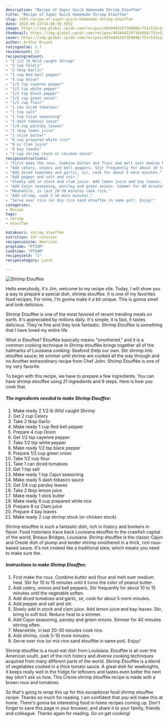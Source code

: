 ```yaml
---
description: "Recipe of Super Quick Homemade Shrimp Etouffee"
title: "Recipe of Super Quick Homemade Shrimp Etouffee"
slug: 1493-recipe-of-super-quick-homemade-shrimp-etouffee
date: 2020-06-22T14:08:59.595Z
image: https://img-global.cpcdn.com/recipes/4854445297369088/751x532cq70/shrimp-etouffee-recipe-main-photo.jpg
thumbnail: https://img-global.cpcdn.com/recipes/4854445297369088/751x532cq70/shrimp-etouffee-recipe-main-photo.jpg
cover: https://img-global.cpcdn.com/recipes/4854445297369088/751x532cq70/shrimp-etouffee-recipe-main-photo.jpg
author: Arthur Bryant
ratingvalue: 3.7
reviewcount: 12
recipeingredient:
- "2 1/2 lb Wild caught Shrimp"
- "2 cup Celery"
- "2 tbsp Garlic"
- "1 cup Red bell pepper"
- "4 cup Onion"
- "1/2 tsp cayenne pepper"
- "1/2 tsp white pepper"
- "1/2 tsp black pepper"
- "1/2 cup green onion"
- "1/2 cup flour"
- "1 can diced tomatoes"
- "1 tsp salt"
- "1 tsp Cajun seasoning"
- "5 dash tobasco sauce"
- "1/4 cup parsley leaves"
- "2 tbsp lemon juice"
- "1 stick butter"
- "6 cup prepared white rice"
- "8 oz Clam juice"
- "4 bay leaves"
- "2 cup shrimp stock or chicken stock"
recipeinstructions:
- "First make the roux. Combine butter and flour and melt over medium heat. Stir for 10 to 15 minutes until it turns the color of peanut butter."
- "Add celery, onions and bell peppers. Stir frequently for about 10 to 15 minutes until the vegetable soften."
- "Add diced tomatoes and garlic, sir, cook for about 5 more minutes."
- "Add pepper and salt and stir."
- "Slowly add in stock and clam juice. Add lemon juice and bay leaves. Stir, bring to soft boil. Reduce heat to a simmer."
- "Add Cajun seasoning, parsley and green onions. Simmer for 40 minutes stirring often."
- "Meanwhile, in last 20-30 minutes cook rice."
- "Add shrimp, cook 5-10 more minutes."
- "Serve over rice (or mix rice sand étouffée in same pot). Enjoy!"
categories:
- Recipe
tags:
- shrimp
- etouffee

katakunci: shrimp etouffee 
nutrition: 147 calories
recipecuisine: American
preptime: "PT33M"
cooktime: "PT59M"
recipeyield: "1"
recipecategory: Lunch

---
```



![Shrimp Etouffee](https://img-global.cpcdn.com/recipes/4854445297369088/751x532cq70/shrimp-etouffee-recipe-main-photo.jpg)

Hello everybody, it's Jim, welcome to my recipe site. Today, I will show you a way to prepare a special dish, shrimp etouffee. It is one of my favorites food recipes. For mine, I'm gonna make it a bit unique. This is gonna smell and look delicious.

Shrimp Etouffee is one of the most favored of recent trending meals on earth. It's appreciated by millions daily. It's simple, it is fast, it tastes delicious. They're fine and they look fantastic. Shrimp Etouffee is something that I have loved my entire life.

What is Etouffee? Étouffée basically means &#34;smothered,&#34; and it is a common cooking technique in Shrimp étouffée brings together all of the hallmarks of Louisiana cooking: Seafood (help our own. Stir shrimp into etouffee sauce; let simmer until shrimp are cooked all the way through and no Another extraordinary recipe from Chef John. Shrimp Étouffée is one of my very favorite.


To begin with this recipe, we have to prepare a few ingredients. You can have shrimp etouffee using 21 ingredients and 9 steps. Here is how you cook that.

<!--inarticleads1-->

##### The ingredients needed to make Shrimp Etouffee:

1. Make ready 2 1/2 lb Wild caught Shrimp
1. Get 2 cup Celery
1. Take 2 tbsp Garlic
1. Make ready 1 cup Red bell pepper
1. Prepare 4 cup Onion
1. Get 1/2 tsp cayenne pepper
1. Take 1/2 tsp white pepper
1. Make ready 1/2 tsp black pepper
1. Prepare 1/2 cup green onion
1. Take 1/2 cup flour
1. Take 1 can diced tomatoes
1. Get 1 tsp salt
1. Make ready 1 tsp Cajun seasoning
1. Make ready 5 dash tobasco sauce
1. Get 1/4 cup parsley leaves
1. Take 2 tbsp lemon juice
1. Make ready 1 stick butter
1. Make ready 6 cup prepared white rice
1. Prepare 8 oz Clam juice
1. Prepare 4 bay leaves
1. Make ready 2 cup shrimp stock (or chicken stock)


Shrimp etouffee is such a fantastic dish, rich in history and bonkers in flavor. Food historians trace back Louisiana etouffee to the crawfish capital of the world, Breaux Bridges, Louisiana. Shrimp étouffée is the classic Cajun and Creole dish of plump and tender shrimp smothered in a thick, rich roux-based sauce. It&#39;s not cooked like a traditional stew, which means you need to make sure the. 

<!--inarticleads2-->

##### Instructions to make Shrimp Etouffee:

1. First make the roux. Combine butter and flour and melt over medium heat. Stir for 10 to 15 minutes until it turns the color of peanut butter.
1. Add celery, onions and bell peppers. Stir frequently for about 10 to 15 minutes until the vegetable soften.
1. Add diced tomatoes and garlic, sir, cook for about 5 more minutes.
1. Add pepper and salt and stir.
1. Slowly add in stock and clam juice. Add lemon juice and bay leaves. Stir, bring to soft boil. Reduce heat to a simmer.
1. Add Cajun seasoning, parsley and green onions. Simmer for 40 minutes stirring often.
1. Meanwhile, in last 20-30 minutes cook rice.
1. Add shrimp, cook 5-10 more minutes.
1. Serve over rice (or mix rice sand étouffée in same pot). Enjoy!


Shrimp étouffée is a must-eat dish from Louisiana. Etouffee is all over the American south, part of the rich history and diverse cooking techniques acquired from many different parts of the world. Shrimp Étouffée is a blend of vegetables cooked in a thick tomato sauce. A great dish for weeknights, it keeps really well in the fridge for leftovers and tastes even better the next day (don&#39;t ask us how. This Creole shrimp étouffée recipe is made with a brown roux and tomatoes. 

So that's going to wrap this up for this exceptional food shrimp etouffee recipe. Thanks so much for reading. I am confident that you will make this at home. There's gonna be interesting food in home recipes coming up. Don't forget to save this page in your browser, and share it to your family, friends and colleague. Thanks again for reading. Go on get cooking!
